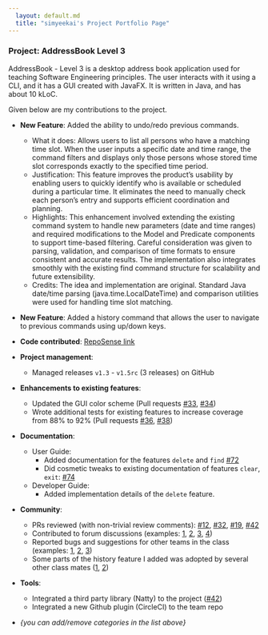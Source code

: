 ```yaml
---
  layout: default.md
  title: "simyeekai's Project Portfolio Page"
---
```


### Project: AddressBook Level 3

AddressBook - Level 3 is a desktop address book application used for teaching Software Engineering principles. The user interacts with it using a CLI, and it has a GUI created with JavaFX. It is written in Java, and has about 10 kLoC.

Given below are my contributions to the project.

* **New Feature**: Added the ability to undo/redo previous commands.
    * What it does: Allows users to list all persons who have a matching time slot. When the user inputs a specific date and time range, the command filters and displays only those persons whose stored time slot corresponds exactly to the specified time period.
    * Justification: This feature improves the product’s usability by enabling users to quickly identify who is available or scheduled during a particular time. It eliminates the need to manually check each person’s entry and supports efficient coordination and planning.
    * Highlights: This enhancement involved extending the existing command system to handle new parameters (date and time ranges) and required modifications to the Model and Predicate components to support time-based filtering. Careful consideration was given to parsing, validation, and comparison of time formats to ensure consistent and accurate results. The implementation also integrates smoothly with the existing find command structure for scalability and future extensibility.
    * Credits: The idea and implementation are original. Standard Java date/time parsing (java.time.LocalDateTime) and comparison utilities were used for handling time slot matching.

* **New Feature**: Added a history command that allows the user to navigate to previous commands using up/down keys.

* **Code contributed**: [RepoSense link]()

* **Project management**:
    * Managed releases `v1.3` - `v1.5rc` (3 releases) on GitHub

* **Enhancements to existing features**:
    * Updated the GUI color scheme (Pull requests [\#33](), [\#34]())
    * Wrote additional tests for existing features to increase coverage from 88% to 92% (Pull requests [\#36](), [\#38]())

* **Documentation**:
    * User Guide:
        * Added documentation for the features `delete` and `find` [\#72]()
        * Did cosmetic tweaks to existing documentation of features `clear`, `exit`: [\#74]()
    * Developer Guide:
        * Added implementation details of the `delete` feature.

* **Community**:
    * PRs reviewed (with non-trivial review comments): [\#12](), [\#32](), [\#19](), [\#42]()
    * Contributed to forum discussions (examples: [1](), [2](), [3](), [4]())
    * Reported bugs and suggestions for other teams in the class (examples: [1](), [2](), [3]())
    * Some parts of the history feature I added was adopted by several other class mates ([1](), [2]())

* **Tools**:
    * Integrated a third party library (Natty) to the project ([\#42]())
    * Integrated a new Github plugin (CircleCI) to the team repo

* _{you can add/remove categories in the list above}_
